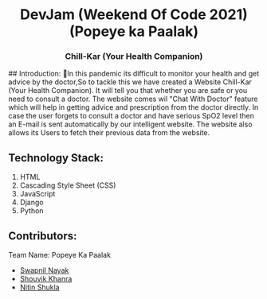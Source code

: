 <h1 align="center">DevJam (Weekend Of Code 2021) (Popeye ka Paalak)</h1>
<h3 align="center">Chill-Kar (Your Health Companion)</h3>
## Introduction:
  🏻In this pandemic its difficult to monitor your health and get advice by the doctor,So to tackle this we have created a Website Chill-Kar (Your Health Companion).
  It will tell you that whether you are safe or you need to consult a doctor.
  The website comes wil "Chat With Doctor" feature which will help in getting advice and prescription from the doctor directly.
  In case the user forgets to consult a doctor and have serious SpO2 level then an E-mail is sent automatically by our intelligent website.
  The website also allows its Users to fetch their previous data from the website.
  
## Technology Stack:
  1) HTML
  2) Cascading Style Sheet (CSS)
  3) JavaScript
  4) Django
  5) Python
  
 ## Contributors:

Team Name: Popeye Ka Paalak

* [Swapnil Nayak](https://github.com/swapnilnyk10)
* [Shouvik Khanra](https://github.com/Shouvik11-b)
* [Nitin Shukla](https://github.com/nitin1207)
